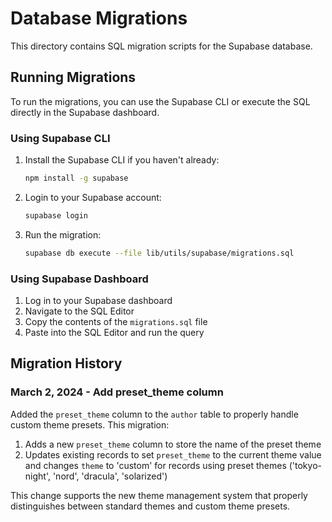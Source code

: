 # Database Migrations

This directory contains SQL migration scripts for the Supabase database.

## Running Migrations

To run the migrations, you can use the Supabase CLI or execute the SQL directly in the Supabase dashboard.

### Using Supabase CLI

1. Install the Supabase CLI if you haven't already:
   ```bash
   npm install -g supabase
   ```

2. Login to your Supabase account:
   ```bash
   supabase login
   ```

3. Run the migration:
   ```bash
   supabase db execute --file lib/utils/supabase/migrations.sql
   ```

### Using Supabase Dashboard

1. Log in to your Supabase dashboard
2. Navigate to the SQL Editor
3. Copy the contents of the `migrations.sql` file
4. Paste into the SQL Editor and run the query

## Migration History

### March 2, 2024 - Add preset_theme column

Added the `preset_theme` column to the `author` table to properly handle custom theme presets. This migration:

1. Adds a new `preset_theme` column to store the name of the preset theme
2. Updates existing records to set `preset_theme` to the current theme value and changes `theme` to 'custom' for records using preset themes ('tokyo-night', 'nord', 'dracula', 'solarized')

This change supports the new theme management system that properly distinguishes between standard themes and custom theme presets. 